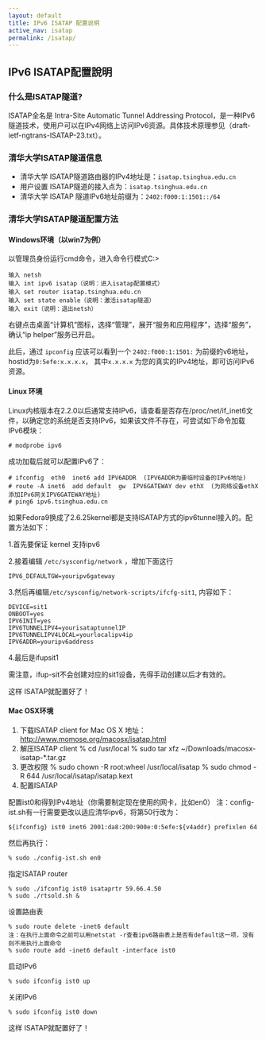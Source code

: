 ```yaml
---
layout: default 
title: IPv6 ISATAP 配置说明
active_nav: isatap
permalink: /isatap/
---
```


## IPv6 ISATAP配置說明

###  什么是ISATAP隧道?

ISATAP全名是 Intra-Site Automatic Tunnel Addressing Protocol，是一种IPv6隧道技术，使用户可以在IPv4网络上访问IPv6资源。具体技术原理参见（draft-ietf-ngtrans-ISATAP-23.txt）。

### 清华大学ISATAP隧道信息

- 清华大学 ISATAP隧道路由器的IPv4地址是：`isatap.tsinghua.edu.cn`
- 用户设置 ISATAP隧道的接入点为：`isatap.tsinghua.edu.cn`
- 清华大学 ISATAP 隧道IPv6地址前缀为：`2402:f000:1:1501::/64`

### 清华大学ISATAP隧道配置方法

#### Windows环境（以win7为例）

以管理员身份运行cmd命令，进入命令行模式C:\>

```
输入 netsh
输入 int ipv6 isatap（说明：进入isatap配置模式）
输入 set router isatap.tsinghua.edu.cn
输入 set state enable（说明：激活isatap隧道）
输入 exit（说明：退出netsh）
```

右键点击桌面“计算机”图标，选择“管理”，展开“服务和应用程序”，选择“服务”，确认“ip helper”服务已开启。

此后，通过 `ipconfig` 应该可以看到一个 `2402:f000:1:1501:` 为前缀的v6地址，hostid为`0:5efe:x.x.x.x`， 其中`x.x.x.x` 为您的真实的IPv4地址，即可访问IPv6资源。

#### Linux 环境

Linux内核版本在2.2.0以后通常支持IPv6，请查看是否存在/proc/net/if_inet6文件，以确定您的系统是否支持IPv6，如果该文件不存在，可尝试如下命令加载IPv6模块：

```
# modprobe ipv6
```

成功加载后就可以配置IPv6了：

```
# ifconfig  eth0  inet6 add IPV6ADDR  (IPV6ADDR为要临时设备的IPv6地址)
# route -A inet6  add default  gw  IPV6GATEWAY dev ethX  (为网络设备ethX添加IPv6网关IPV6GATEWAY地址)
# ping6 ipv6.tsinghua.edu.cn
```

如果Fedora9换成了2.6.25kernel都是支持ISATAP方式的ipv6tunnel接入的。配置方法如下：


 1.首先要保证 kernel 支持ipv6

 2.接着编辑 `/etc/sysconfig/network` ，增加下面这行

```
IPV6_DEFAULTGW=youripv6gateway
```

 3.然后再编辑`/etc/sysconfig/network-scripts/ifcfg-sit1`, 内容如下：

```
DEVICE=sit1
ONBOOT=yes
IPV6INIT=yes
IPV6TUNNELIPV4=yourisataptunnelIP
IPV6TUNNELIPV4LOCAL=yourlocalipv4ip
IPV6ADDR=youripv6address
```

 4.最后是ifupsit1

需注意，ifup-sit不会创建对应的sit1设备，先得手动创建以后才有效的。

这样 ISATAP就配置好了！

#### Mac OSX环境

1. 下载ISATAP client for Mac OS X
地址：http://www.momose.org/macosx/isatap.html
2. 解压ISATAP client
% cd /usr/local
% sudo tar xfz ~/Downloads/macosx-isatap-*.tar.gz
3. 更改权限
% sudo chown -R root:wheel /usr/local/isatap
% sudo chmod -R 644 /usr/local/isatap/isatap.kext
4. 配置ISATAP

配置ist0和得到IPv4地址（你需要制定现在使用的网卡，比如en0）
注：config-ist.sh有一行需要更改以适应清华ipv6，将第50行改为：

```
${ifconfig} ist0 inet6 2001:da8:200:900e:0:5efe:${v4addr} prefixlen 64
```

然后再执行：

```
% sudo ./config-ist.sh en0
```

指定ISATAP router

```
% sudo ./ifconfig ist0 isataprtr 59.66.4.50
% sudo ./rtsold.sh &
```

设置路由表

```
% sudo route delete -inet6 default
注：在执行上面命令之前可以用netstat -r查看ipv6路由表上是否有default这一项，没有则不用执行上面命令
% sudo route add -inet6 default -interface ist0
```

启动IPv6

```
% sudo ifconfig ist0 up
```

关闭IPv6

```
% sudo ifconfig ist0 down
```

这样 ISATAP就配置好了！ 
